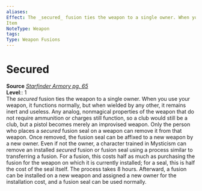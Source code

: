 ```yaml
---
aliases: 
Effect: The _secured_ fusion ties the weapon to a single owner. When you use your weapon, it functions normally, but when wielded by any other, it remains inert and useless. Any analog, nonmagical properties of the weapon that do not require ammunition or charges still function, so a club would still be a club, but a pistol becomes merely an improvised weapon. Only the person who places a _secured_ fusion seal on a weapon can remove it from that weapon. Once removed, the fusion seal can be affixed to a new weapon by a new owner. Even if not the owner, a character trained in Mysticism can remove an installed _secured_ fusion or fusion seal using a process similar to transferring a fusion. For a fusion, this costs half as much as purchasing the fusion for the weapon on which it is currently installed; for a seal, this is half the cost of the seal itself. The process takes 8 hours. Afterward, a fusion can be installed on a new weapon and assigned a new owner for the installation cost, and a fusion seal can be used normally.
Item
NoteType: Weapon
tags: 
Type: Weapon Fusions
---
```


# Secured

**Source** [_Starfinder Armory pg. 65_](https://paizo.com/products/btpya1rr)  
**Level**:: 1  
The _secured_ fusion ties the weapon to a single owner. When you use your weapon, it functions normally, but when wielded by any other, it remains inert and useless. Any analog, nonmagical properties of the weapon that do not require ammunition or charges still function, so a club would still be a club, but a pistol becomes merely an improvised weapon. Only the person who places a _secured_ fusion seal on a weapon can remove it from that weapon. Once removed, the fusion seal can be affixed to a new weapon by a new owner. Even if not the owner, a character trained in Mysticism can remove an installed _secured_ fusion or fusion seal using a process similar to transferring a fusion. For a fusion, this costs half as much as purchasing the fusion for the weapon on which it is currently installed; for a seal, this is half the cost of the seal itself. The process takes 8 hours. Afterward, a fusion can be installed on a new weapon and assigned a new owner for the installation cost, and a fusion seal can be used normally.